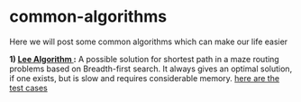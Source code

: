# common-algorithms
Here we will post some common algorithms which can make our life easier 

**1) [Lee Algorithm ](src/main/java/page/tailf/common/algorithms/lee):** A possible solution for shortest path in a maze routing problems based on Breadth-first search. It always gives an optimal solution, if one exists, but is slow and requires considerable memory. [here are the test cases](src/test/java/page/tailf/common/algorithms/lee)

